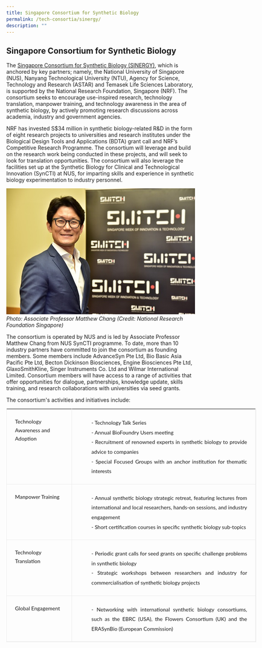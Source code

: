 ```yaml
---
title: Singapore Consortium for Synthetic Biology
permalink: /tech-consortia/sinergy/
description: ""
---
```

## Singapore Consortium for Synthetic Biology ##

The [Singapore Consortium for Synthetic Biology (SINERGY)](https://www.sinergy.sg/), which is anchored by key partners; namely, the National University of Singapore (NUS), Nanyang Technological University (NTU), Agency for Science, Technology and Research (ASTAR) and Temasek Life Sciences Laboratory, is supported by the National Research Foundation, Singapore (NRF). The consortium seeks to encourage use-inspired research, technology translation, manpower training, and technology awareness in the area of synthetic biology, by actively promoting research discussions across academia, industry and government agencies.

NRF has invested S$34 million in synthetic biology-related R&amp;D in the form of eight research projects to universities and research institutes under the Biological Design Tools and Applications (BDTA) grant call and NRF’s Competitive Research Programme. The consortium will leverage and build on the research work being conducted in these projects, and will seek to look for translation opportunities. The consortium will also leverage the facilities set up at the Synthetic Biology for Clinical and Technological Innovation (SynCTI) at NUS, for imparting skills and experience in synthetic biology experimentation to industry personnel.

![SINERGY](/images/Programmes/Tech%20Consortias/prof-matthew-chang.jpg)*Photo:&nbsp;Associate Professor Matthew Chang (Credit: National Research Foundation Singapore)*

The consortium is operated by NUS and is led by Associate Professor Matthew Chang from NUS SynCTI programme. To date, more than 10 industry partners have committed to join the consortium as founding members. Some members include AdvanceSyn Pte Ltd, Bio Basic Asia Pacific Pte Ltd, Becton Dickinson Biosciences, Engine Biosciences Pte Ltd, GlaxoSmithKline, Singer Instruments Co. Ltd and Wilmar International Limited. Consortium members will have access to a range of activities that offer opportunities for dialogue, partnerships, knowledge update, skills training, and research collaborations with universities via seed grants.&nbsp;

The consortium's activities and initiatives include:&nbsp;

<table style="padding: 0px; margin: 0px; border: 1px solid rgb(235, 235, 235); width: 662px; font-size: inherit; line-height: 18px; border-collapse: collapse;"><tbody><tr><td style="line-height: 1.6em; font-size: 1em !important; font-family: Lato, serif !important; padding: 22px; vertical-align: top; border-bottom: 1px solid rgb(235, 235, 235); border-right: 1px solid rgb(235, 235, 235); text-align: left;"><span style="line-height: 1.2em; font-size: 14px; font-family: Lato, serif !important;">Technology Awareness and Adoption</span></td><td style="line-height: 1.6em; font-size: 1em !important; font-family: Lato, serif !important; padding: 22px; vertical-align: top; border-bottom: 1px solid rgb(235, 235, 235); border-right: 1px solid rgb(235, 235, 235); text-align: left;"><ul style="line-height: 1.6em; font-size: 1.165em; font-family: Lato, serif !important; margin: 0px; padding: 0px 0px 0px 17px; list-style: none;"><li style="line-height: 1.6em; font-size: 16px; font-family: Lato, serif !important; padding-left: 13px; background: url(&quot;/assets/images/nrf/inner/bullet-01.png&quot;) 1px 8px no-repeat; text-align: justify;"><span style="line-height: 1.2em; font-size: 14px; font-family: Lato, serif !important;">- Technology Talk Series<br></span></li><li style="line-height: 1.6em; font-size: 16px; font-family: Lato, serif !important; padding-left: 13px; background: url(&quot;/assets/images/nrf/inner/bullet-01.png&quot;) 1px 8px no-repeat; text-align: justify;"><span style="line-height: 1.2em; font-size: 14px; font-family: Lato, serif !important;">- Annual BioFoundry Users meeting<br></span></li><li style="line-height: 1.6em; font-size: 16px; font-family: Lato, serif !important; padding-left: 13px; background: url(&quot;/assets/images/nrf/inner/bullet-01.png&quot;) 1px 8px no-repeat; text-align: justify;"><span style="line-height: 1.4; font-size: 14px; font-family: Lato, serif !important;">- Recruitment of renowned experts in synthetic biology to provide advice to companies</span></li><li style="line-height: 1.6em; font-size: 16px; font-family: Lato, serif !important; padding-left: 13px; background: url(&quot;/assets/images/nrf/inner/bullet-01.png&quot;) 1px 8px no-repeat; text-align: justify;"><span style="line-height: 1.2em; font-size: 14px; font-family: Lato, serif !important;">- Special Focused Groups with an anchor institution for thematic interests</span></li></ul></td></tr><tr><td style="line-height: 1.6em; font-size: 1em !important; font-family: Lato, serif !important; padding: 22px; vertical-align: top; border-bottom: 1px solid rgb(235, 235, 235); border-right: 1px solid rgb(235, 235, 235); text-align: left;"><span style="line-height: 1.2em; font-size: 14px; font-family: Lato, serif !important;">Manpower Training</span></td><td style="line-height: 1.6em; font-size: 1em !important; font-family: Lato, serif !important; padding: 22px; vertical-align: top; border-bottom: 1px solid rgb(235, 235, 235); border-right: 1px solid rgb(235, 235, 235); text-align: left;"><ul style="line-height: 1.6em; font-size: 1.165em; font-family: Lato, serif !important; margin: 0px; padding: 0px 0px 0px 17px; list-style: none;"><li style="line-height: 1.6em; font-size: 16px; font-family: Lato, serif !important; padding-left: 13px; background: url(&quot;/assets/images/nrf/inner/bullet-01.png&quot;) 1px 8px no-repeat; text-align: justify;"><span style="line-height: 1.4; font-size: 14px; font-family: Lato, serif !important;">- Annual synthetic biology strategic retreat, featuring lectures from international and local researchers, hands-on sessions, and industry engagement</span></li><li style="line-height: 1.6em; font-size: 16px; font-family: Lato, serif !important; padding-left: 13px; background: url(&quot;/assets/images/nrf/inner/bullet-01.png&quot;) 1px 8px no-repeat; text-align: justify;"><span style="line-height: 1.2em; font-size: 14px; font-family: Lato, serif !important;">- Short certification courses in specific synthetic biology sub-topics</span></li></ul></td></tr><tr><td style="line-height: 1.6em; font-size: 1em !important; font-family: Lato, serif !important; padding: 22px; vertical-align: top; border-bottom: 1px solid rgb(235, 235, 235); border-right: 1px solid rgb(235, 235, 235); text-align: left;"><span style="line-height: 1.2em; font-size: 14px; font-family: Lato, serif !important;">Technology Translation&nbsp;</span></td><td style="line-height: 1.6em; font-size: 1em !important; font-family: Lato, serif !important; padding: 22px; vertical-align: top; border-bottom: 1px solid rgb(235, 235, 235); border-right: 1px solid rgb(235, 235, 235); text-align: left;"><ul style="line-height: 1.6em; font-size: 1.165em; font-family: Lato, serif !important; margin: 0px; padding: 0px 0px 0px 17px; list-style: none;"><li style="line-height: 1.6em; font-size: 16px; font-family: Lato, serif !important; padding-left: 13px; background: url(&quot;/assets/images/nrf/inner/bullet-01.png&quot;) 1px 8px no-repeat; text-align: justify;"><span style="line-height: 1.4; font-size: 14px; font-family: Lato, serif !important;">- Periodic grant calls for seed grants on specific challenge problems in synthetic biology</span></li><li style="line-height: 1.6em; font-size: 16px; font-family: Lato, serif !important; padding-left: 13px; background: url(&quot;/assets/images/nrf/inner/bullet-01.png&quot;) 1px 8px no-repeat; text-align: justify;"><span style="line-height: 1.2em; font-size: 14px; font-family: Lato, serif !important;">- Strategic workshops between researchers and industry for commercialisation of synthetic biology projects</span></li></ul></td></tr><tr><td style="line-height: 1.6em; font-size: 1em !important; font-family: Lato, serif !important; padding: 22px; vertical-align: top; border-bottom: 1px solid rgb(235, 235, 235); border-right: 1px solid rgb(235, 235, 235); text-align: justify;"><span style="line-height: 1.2em; font-size: 14px; font-family: Lato, serif !important;">Global Engagement</span></td><td style="line-height: 1.6em; font-size: 1em !important; font-family: Lato, serif !important; padding: 22px; vertical-align: top; border-bottom: 1px solid rgb(235, 235, 235); border-right: 1px solid rgb(235, 235, 235); text-align: left;"><ul style="line-height: 1.6em; font-size: 1.165em; font-family: Lato, serif !important; margin: 0px; padding: 0px 0px 0px 17px; list-style: none;"><li style="line-height: 1.6em; font-size: 16px; font-family: Lato, serif !important; padding-left: 13px; background: url(&quot;/assets/images/nrf/inner/bullet-01.png&quot;) 1px 8px no-repeat; text-align: justify;"><span style="line-height: 1.2em; font-size: 14px; font-family: Lato, serif !important;">- Networking with international synthetic biology consortiums, such as the EBRC (USA), the Flowers Consortium (UK) and the ERASynBio (European Commission)</span></li></ul></td></tr></tbody></table>